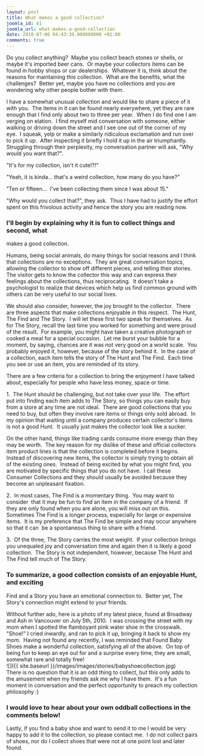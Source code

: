 ```yaml
---
layout: post
title: What makes a good collection?
joomla_id: 41
joomla_url: what-makes-a-good-collection
date: 2010-07-06 04:43:39.000000000 +01:00
comments: true
---
```


Do you collect anything?  Maybe you collect beach stones or shells, or maybe it's imported beer cans.  Or maybe your collectors items can be found in hobby shops or car dealerships.  Whatever it is, think about the reasons for maintaining this collection.  What are the benefits, what the challenges?  Better yet, maybe you have no collections and you are wondering why other people bother with them.  

I have a somewhat unusual collection and would like to share a piece of it with you.  The items in it can be found nearly everywhere, yet they are rare enough that I find only about two to three per year.  When I do find one I am verging on elation.  I find myself mid conversation with someone, either walking or driving down the street and I see one out of the corner of my eye.  I squeak, yelp or make a similarly ridiculous exclamation and run over to pick it up.  After inspecting it briefly I hold it up in the air triumphantly.  Struggling through their perplexity, my conversation partner will ask, "Why would you want that?".   

"It's for my collection, isn't it cute!?!"  

"Yeah, it is kinda… that's a weird collection, how many do you have?"  

"Ten or fifteen...  I've been collecting them since I was about 15."  

"Why would you collect that?", they ask.  Thus I have had to justify the effort spent on this frivolous activity and hence the story you are reading now.   

### I'll begin by explaining why it is fun to collect things and second, what
makes a good collection.

Humans, being social animals, do many things for social reasons and I think that collections are no exceptions.  They are great conversation topics, allowing the collector to show off different pieces, and telling their stories.  The visitor gets to know the collector this way and can express their feelings about the collections, thus reciprocating.  It doesn't take a psychologist to realize that devices which help us find common ground with others can be very useful to our social lives.  

We should also consider, however, the joy brought to the collector.  There are three aspects that make collections enjoyable in this respect.  The Hunt, The Find and The Story.  I will let these first two speak for themselves.  As for The Story, recall the last time you worked for something and were proud of the result.  For example, you might have taken a creative photograph or cooked a meal for a special occasion.  Let me burst your bubble for a moment, by saying, chances are it was not very good on a world scale.  You probably enjoyed it, however, because of the story behind it.  In the case of a collection, each item tells the story of The Hunt and The Find.  Each time you see or use an item, you are reminded of its story.  

There are a few criteria for a collection to bring the enjoyment I have talked about, especially for people who have less money, space or time.  

1.  The Hunt should be challenging, but not take over your life.  The effort put into finding each item adds to The Story, so things you can easily buy from a store at any time are not ideal.  There are good collections that you need to buy, but often they involve rare items or things only sold abroad.  In my opinion that waiting until a company produces certain collector's items is not a good Hunt.  It usually just makes the collector look like a sucker.  

On the other hand, things like trading cards consume more energy than they may be worth.  The key reason for my dislike of these and official collectors item product lines is that the collection is completed before it begins.  Instead of discovering new items, the collector is simply trying to obtain all of the existing ones.  Instead of being excited by what you might find, you are motivated by specific things that you do not have.  I call these Consumer Collections and they should usually be avoided because they become an unpleasant fixation.  

2.  In most cases, The Find is a momentary thing.  You may want to consider  that it may be fun to find an item in the company of a friend.  If they are only found when you are alone, you will miss out on this.  Sometimes The Find is a longer process, especially for large or expensive items.  It is my preference that The Find be simple and may occur anywhere so that it can  be a spontaneous thing to share with a friend.  

3.  Of the three, The Story carries the most weight.  If your collection brings you unequaled joy and conversation time and again then it is likely a good collection.  The Story is not independent, however, because The Hunt and The Find tell much of The Story.  

### To summarize, a good collection consists of an enjoyable Hunt, and exciting
Find and a Story you have an emotional connection to.  Better yet, The Story's
connection might extend to your friends.

Without further ado, here is a photo of my latest piece, found at Broadway and Ash in Vancouver on July 5th, 2010.  I was crossing the street with my mom when I spotted the flamboyant pink water shoe in the crosswalk.  "Shoe!" I cried inwardly, and ran to pick it up, bringing it back to show my mom.  Having not found any recently, I was reminded that Found Baby Shoes make a wonderful collection, satisfying all of the above.  On top of being fun to keep an eye out for and a surprise every time, they are small, somewhat rare and totally free!  
![]({{ site.baseurl }}/images/images/stories/babyshoecollection.jpg)  
There is no question that it is an odd thing to collect, but this only adds to the amusement when my friends ask me why I have them.  It's a fun moment in conversation and the perfect opportunity to preach my collection philosophy :)  

### I would love to hear about your own oddball collections in the comments below!

Lastly, if you find a baby shoe and want to send it to me I would be very happy to
add it to the collection, so please contact me.  I do not collect pairs of shoes,
nor do I collect shoes that were not at one point lost and later found.




